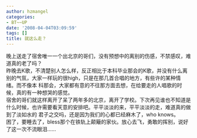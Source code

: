 ```yaml
---
author: hzmangel
categories:
- BT~~UP
date: '2008-04-04T03:09:59'
tags: []
title: 就这么走？
---
```

晚上送走了宿舍唯一一个出北京的哥们，没有预想中的离别的伤感，不禁感叹，难道真的老了吗？  
昨晚去K歌，不清楚别人怎么样，反正相比于本科毕业那会的K歌，并没有什么离别的气氛，大家一样玩的很high，只是在那几首合唱的地方，有些许的某种情绪。而不像本
科那会，大家都有意的不往那方面去想，在给要走的人唱歌的时候，真的有一种想哭的感觉。  
宿舍的哥们就这样离开了呆了两年多的北京，离开了学校。下次再见谁也不知道是什么时候，也许需要看天意的安排吧。平平淡淡的来，平平淡淡的走，难道真的做到了淡如水的
君子之交吗，还是因为我们的心都已经麻木了，who knows。  
困了，要睡去了，bless那个在铁轨上颠簸的家伙。放心去飞，勇敢的挥别，说好了这一次不流眼泪……